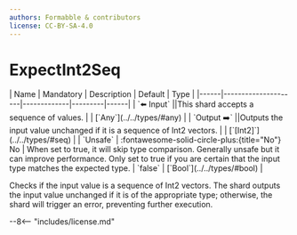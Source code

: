 ```yaml
---
authors: Formabble & contributors
license: CC-BY-SA-4.0
---
```



# ExpectInt2Seq

<div class="sh-parameters" markdown="1">
| Name | Mandatory | Description | Default | Type |
|------|---------------------|-------------|---------|------|
| `⬅️ Input` ||This shard accepts a sequence of values. | | [`Any`](../../types/#any) |
| `Output ➡️` ||Outputs the input value unchanged if it is a sequence of Int2 vectors. | | [`[Int2]`](../../types/#seq) |
| `Unsafe` | :fontawesome-solid-circle-plus:{title="No"} No  | When set to true, it will skip type comparison. Generally unsafe but it can improve performance. Only set to true if you are certain that the input type matches the expected type. | `false` | [`Bool`](../../types/#bool) |

</div>

Checks if the input value is a sequence of Int2 vectors. The shard outputs the input value unchanged if it is of the appropriate type; otherwise, the shard will trigger an error, preventing further execution.

--8<-- "includes/license.md"

